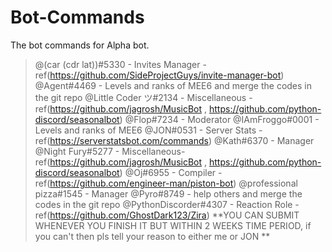 # Bot-Commands
The bot commands for Alpha bot.

> @(car (cdr lat))#5330  - Invites Manager - ref(https://github.com/SideProjectGuys/invite-manager-bot)
> @Agent#4469  - Levels and ranks of MEE6 and merge the codes in the git repo
> @Little Coder ツ#2134  - Miscellaneous - ref(https://github.com/jagrosh/MusicBot , https://github.com/python-discord/seasonalbot)
> @Flop#7234  - Moderator 
> @IAmFroggo#0001  - Levels and ranks of MEE6
> @JON#0531  - Server Stats - ref(https://serverstatsbot.com/commands)
> @Kath#6370  - Manager 
> @Night Fury#5277 - Miscellaneous- ref(https://github.com/jagrosh/MusicBot , https://github.com/python-discord/seasonalbot)
> @Oj#6955 - Compiler - ref(https://github.com/engineer-man/piston-bot)
> @professional pizza#1545 - Manager
> @Pyro#8749 - help others and merge the codes in the git repo
> @PythonDiscorder#4307  - Reaction Role -ref(https://github.com/GhostDark123/Zira)
**YOU CAN SUBMIT WHENEVER YOU FINISH IT BUT WITHIN 2 WEEKS TIME PERIOD, if you can't then pls tell your reason to either me or JON **
